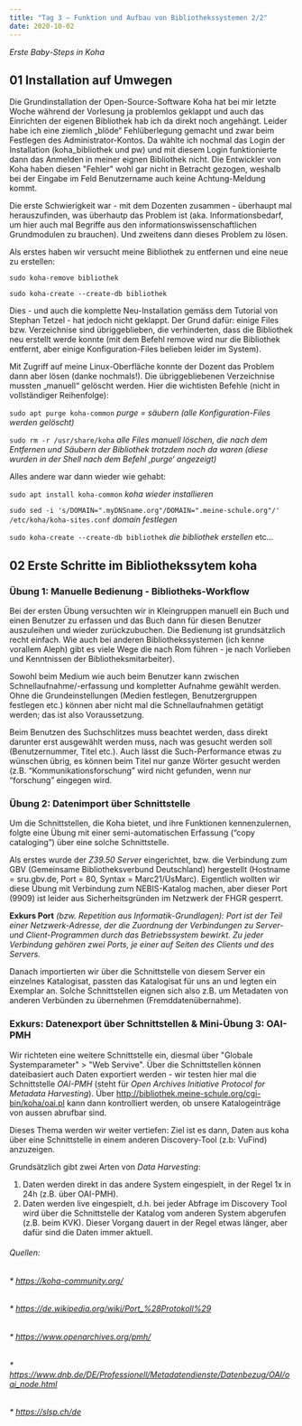 ```yaml
---
title: "Tag 3 – Funktion und Aufbau von Bibliothekssystemen 2/2"
date: 2020-10-02
---
```


*Erste Baby-Steps in Koha*

## 01 Installation auf Umwegen
Die Grundinstallation der Open-Source-Software Koha hat bei mir letzte Woche während der Vorlesung ja problemlos geklappt und auch das Einrichten der eigenen Bibliothek hab ich da direkt noch angehängt. Leider habe ich eine ziemlich „blöde“ Fehlüberlegung gemacht und zwar beim Festlegen des Administrator-Kontos. Da wählte ich nochmal das Login der Installation (koha_bibliothek und pw) und mit diesem Login funktionierte dann das Anmelden in meiner eignen Bibliothek nicht. Die Entwickler von Koha haben diesen "Fehler" wohl gar nicht in Betracht gezogen, weshalb bei der Eingabe im Feld Benutzername auch keine Achtung-Meldung kommt.

Die erste Schwierigkeit war - mit dem Dozenten zusammen - überhaupt mal herauszufinden, was überhautp das Problem ist (aka. Informationsbedarf, um hier auch mal Begriffe aus den informationswissenschaftlichen Grundmodulen zu brauchen). Und zweitens dann dieses Problem zu lösen. 

Als erstes haben wir versucht meine Bibliothek zu entfernen und eine neue zu erstellen:

`sudo koha-remove bibliothek`

`sudo koha-create --create-db bibliothek`

Dies - und auch die komplette Neu-Installation gemäss dem Tutorial von Stephan Tetzel - hat jedoch nicht geklappt. Der Grund dafür: einige Files bzw. Verzeichnise sind übriggeblieben, die verhinderten, dass die Bibliothek neu erstellt werde konnte (mit dem Befehl remove wird nur die Bibliothek entfernt, aber einige Konfiguration-Files belieben leider im System).

Mit Zugriff auf meine Linux-Oberfläche konnte der Dozent das Problem dann aber lösen (danke nochmals!). Die übriggebliebenen Verzeichnise mussten „manuell“ gelöscht werden. Hier die wichtisten Befehle (nicht in vollständiger Reihenfolge):

`sudo apt purge koha-common` *purge = säubern (alle Konfiguration-Files werden gelöscht)*

`sudo rm -r /usr/share/koha` *alle Files manuell löschen, die nach dem Entfernen und Säubern der Bibliothek trotzdem noch da waren (diese wurden in der Shell nach dem Befehl ‚purge‘ angezeigt)*

Alles andere war dann wieder wie gehabt:

`sudo apt install koha-common` *koha wieder installieren*

`sudo sed -i 's/DOMAIN=".myDNSname.org"/DOMAIN=".meine-schule.org"/' /etc/koha/koha-sites.conf` *domain festlegen*

`sudo koha-create --create-db bibliothek` *die bibliothek erstellen*  etc…


## 02 Erste Schritte im Bibliothekssytem koha
### Übung 1: Manuelle Bedienung - Bibliotheks-Workflow
Bei der ersten Übung versuchten wir in Kleingruppen manuell ein Buch und einen Benutzer zu erfassen und das Buch dann für diesen Benutzer auszuleihen und wieder zurückzubuchen. Die Bedienung ist grundsätzlich recht einfach. Wie auch bei anderen Bibliothekssystemen (ich kenne vorallem Aleph) gibt es viele Wege die nach Rom führen - je nach Vorlieben und Kenntnissen der Bibliotheksmitarbeiter).

Sowohl beim Medium wie auch beim Benutzer kann zwischen Schnellaufnahme/-erfassung und kompletter Aufnahme gewählt werden. Ohne die Grundeinstellungen (Medien festlegen, Benutzergruppen festlegen etc.) können aber nicht mal die Schnellaufnahmen getätigt werden; das ist also Voraussetzung. 

Beim Benutzen des Suchschlitzes muss beachtet werden, dass direkt darunter erst ausgewählt werden muss, nach was gesucht werden soll (Benutzernummer, Titel etc.). Auch lässt die Such-Performance etwas zu wünschen übrig, es können beim Titel nur ganze Wörter gesucht werden (z.B. “Kommunikationsforschung” wird nicht gefunden, wenn nur “forschung” eingegen wird.


### Übung 2: Datenimport über Schnittstelle
Um die Schnittstellen, die Koha bietet, und ihre Funktionen kennenzulernen, folgte eine Übung mit einer semi-automatischen Erfassung (“copy cataloging”) über eine solche Schnittstelle.

Als erstes wurde der *Z39.50 Server* eingerichtet, bzw. die Verbindung zum GBV (Gemeinsame Bibliotheksverbund  Deutschland) hergestellt (Hostname = sru.gbv.de, Port = 80, Syntax = Marc21/UsMarc).
Eigentlich wollten wir diese Übung mit Verbindung zum NEBIS-Katalog machen, aber dieser Port (9909) ist leider aus Sicherheitsgründen im Netzwerk der FHGR gesperrt.

**Exkurs Port** *(bzw. Repetition aus Informatik-Grundlagen): Port ist der Teil einer Netzwerk-Adresse, der die Zuordnung der Verbindungen zu Server- und Client-Programmen durch das Betriebssystem bewirkt. Zu jeder Verbindung gehören zwei Ports, je einer auf Seiten des Clients und des Servers.*

Danach importierten wir über die Schnittstelle von diesem Server ein einzelnes Katalogisat, passten das Katalogisat für uns an und legten ein Exemplar an. Solche Schnittstellen eignen sich also z.B. um Metadaten von anderen Verbünden zu übernehmen (Fremddatenübernahme).


### Exkurs: Datenexport über Schnittstellen & Mini-Übung 3: OAI-PMH
Wir richteten eine weitere Schnittstelle ein, diesmal über "Globale Systemparameter" > "Web Servive". 
Über die Schnittstellen können dateibasiert auch Daten exportiert werden - wir testen hier mal die Schnittstelle *OAI-PMH* (steht für *Open Archives Initiative Protocol for Metadata Harvesting*).
Über http://bibliothek.meine-schule.org/cgi-bin/koha/oai.pl kann dann kontrolliert werden, ob unsere Katalogeinträge von aussen abrufbar sind. 

Dieses Thema werden wir weiter vertiefen: Ziel ist es dann, Daten aus koha über eine Schnittstelle in einem anderen Discovery-Tool (z.b: VuFind) anzuzeigen. 

Grundsätzlich gibt zwei Arten von *Data Harvesting*:
1. Daten werden direkt in das andere System eingespielt, in der Regel 1x in 24h (z.B. über OAI-PMH).
2. Daten werden live eingespielt, d.h. bei jeder Abfrage im Discovery Tool wird über die Schnittstelle der Katalog vom anderen System abgerufen (z.B. beim KVK). Dieser Vorgang dauert in der Regel etwas länger, aber dafür sind die Daten immer aktuell. 





###### Quellen:
###### * https://koha-community.org/
###### * https://de.wikipedia.org/wiki/Port_%28Protokoll%29
###### * https://www.openarchives.org/pmh/
###### * https://www.dnb.de/DE/Professionell/Metadatendienste/Datenbezug/OAI/oai_node.html
###### * https://slsp.ch/de

